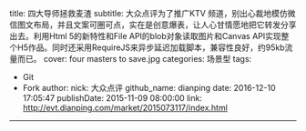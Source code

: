 title: 四大导师拯救麦渣
subtitle: 大众点评为了推广KTV 频道，别出心裁地模仿微信图文布局，并且文案可圈可点，实在是创意爆表，让人心甘情愿地把它转发分享出去。利用Html 5的新特性和File API的blob对象读取图片和Canvas API实现整个H5作品。同时还采用RequireJS来异步延迟加载脚本，兼容性良好，约95kb流量而已。
cover: four masters to save.jpg
categories: 场景型
tags:
  - Git
  - Fork
author:
  nick: 大众点评
  github_name: dianping
date: 2016-12-10 17:05:47
publishDate: 2015-11-09 08:00:00
link: http://evt.dianping.com/market/2015073117/index.html
---

<!-- more -->
